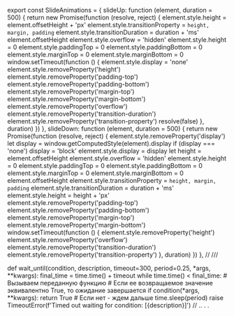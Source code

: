 export const SlideAnimations = {
  slideUp: function (element, duration = 500) {
    return new Promise(function (resolve, reject) {
      element.style.height = element.offsetHeight + 'px'
      element.style.transitionProperty = `height, margin, padding`
      element.style.transitionDuration = duration + 'ms'
      element.offsetHeight
      element.style.overflow = 'hidden'
      element.style.height = 0
      element.style.paddingTop = 0
      element.style.paddingBottom = 0
      element.style.marginTop = 0
      element.style.marginBottom = 0
      window.setTimeout(function () {
        element.style.display = 'none'
        element.style.removeProperty('height')
        element.style.removeProperty('padding-top')
        element.style.removeProperty('padding-bottom')
        element.style.removeProperty('margin-top')
        element.style.removeProperty('margin-bottom')
        element.style.removeProperty('overflow')
        element.style.removeProperty('transition-duration')
        element.style.removeProperty('transition-property')
        resolve(false)
      }, duration)
    })
  },
  slideDown: function (element, duration = 500) {
    return new Promise(function (resolve, reject) {
      element.style.removeProperty('display')
      let display = window.getComputedStyle(element).display
      if (display === 'none') display = 'block'
      element.style.display = display
      let height = element.offsetHeight
      element.style.overflow = 'hidden'
      element.style.height = 0
      element.style.paddingTop = 0
      element.style.paddingBottom = 0
      element.style.marginTop = 0
      element.style.marginBottom = 0
      element.offsetHeight
      element.style.transitionProperty = `height, margin, padding`
      element.style.transitionDuration = duration + 'ms'
      element.style.height = height + 'px'
      element.style.removeProperty('padding-top')
      element.style.removeProperty('padding-bottom')
      element.style.removeProperty('margin-top')
      element.style.removeProperty('margin-bottom')
      window.setTimeout(function () {
        element.style.removeProperty('height')
        element.style.removeProperty('overflow')
        element.style.removeProperty('transition-duration')
        element.style.removeProperty('transition-property')
      }, duration)
    })
  },
//
///

def wait_until(condition, description, timeout=300, period=0.25, *args, **kwargs):
    final_time = time.time() + timeout
    while time.time() < final_time:
        # Вызываем переданную функцию
        # Если ее возвращаемое значение эквивалентно True, то ожидание завершается
        if condition(*args, **kwargs):
            return True
        # Если нет - ждем дальше
        time.sleep(period)
    raise TimeoutError(f'Timed out waiting for condition: [{description}]')
//
..
.
.
